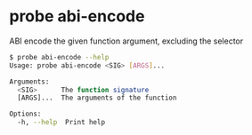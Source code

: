 # probe abi-encode

ABI encode the given function argument, excluding the selector

```bash
$ probe abi-encode --help
Usage: probe abi-encode <SIG> [ARGS]...

Arguments:
  <SIG>      The function signature
  [ARGS]...  The arguments of the function

Options:
  -h, --help  Print help
```